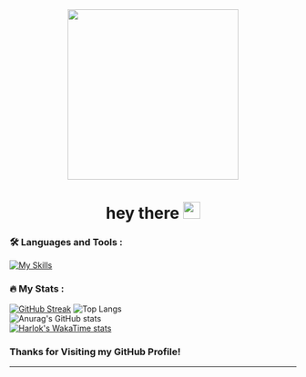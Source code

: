 <div id="header" align="center">
  <img src="https://media.giphy.com/media/qgQUggAC3Pfv687qPC/giphy.gif" width="300"/>
</div>
<div id="badge" align="center">
  <img src="https://komarev.com/ghpvc/?username=Rinagustisya&style=flat-square&color=blue" alt=""/>
</div>

<h1 align="center">
  hey there
  <img src="https://media.giphy.com/media/hvRJCLFzcasrR4ia7z/giphy.gif" width="30px"/>
</h1>


### :hammer_and_wrench: Languages and Tools :
  [![My Skills](https://skillicons.dev/icons?i=git,github,java,js,laravel,mysql,nodejs,php,postgres,py,css,figma,bootstrap,vscode&perline=20)](https://skillicons.dev)


### :fire: My Stats :
[![GitHub Streak](https://streak-stats.demolab.com?user=Rinagustisya&theme=tokyonight&border_radius=5)](https://git.io/streak-stats) 
![Top Langs](https://github-readme-stats.vercel.app/api/top-langs/?username=Rinagustisya&layout=compact) <br>
![Anurag's GitHub stats](https://github-readme-stats.vercel.app/api?username=Rinagustisya&show_icons=true&theme=radical) <br>
[![Harlok's WakaTime stats](https://github-readme-stats.vercel.app/api/wakatime?username=Rinzy)](https://github.com/anuraghazra/github-readme-stats)

### Thanks for Visiting my GitHub Profile!

---



